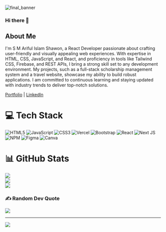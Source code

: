

  ![final_banner](https://github.com/smais007/smais007/assets/59029490/072d6d06-c6b8-4b8e-9fec-26b6eedb6c91)

### Hi there 👋 

## About Me

I'm S M Ariful Islam Shawon, a React Developer passionate about crafting user-friendly and visually appealing web experiences. With expertise in HTML, CSS, JavaScript, and React, and proficiency in tools like Tailwind CSS, Firebase, and REST APIs, I bring a strong skill set to any development environment. My projects, such as a full-stack scholarship management system and a travel website, showcase my ability to build robust applications. I am committed to continuous learning and staying updated with industry trends to deliver top-notch solutions.

[Portfolio](https://smais.dev/) | [LinkedIn](https://www.linkedin.com/in/smais007/) 

<!---
your comment goes here
and here
## 🌐 Socials
[![Facebook](https://img.shields.io/badge/Facebook-%231877F2.svg?logo=Facebook&logoColor=white)](https://facebook.com/smais07) [![Instagram](https://img.shields.io/badge/Instagram-%23E4405F.svg?logo=Instagram&logoColor=white)](https://instagram.com/smais007) [![LinkedIn](https://img.shields.io/badge/LinkedIn-%230077B5.svg?logo=linkedin&logoColor=white)](https://linkedin.com/in/smais007) [![X](https://img.shields.io/badge/X-black.svg?logo=X&logoColor=white)](https://x.com/smais_shawon) 

--> 


# 💻 Tech Stack
<!--- 
<a href="https://git.io/streak-stats"><img src="https://github-readme-streak-stats.herokuapp.com?user=smais007" alt="GitHub Streak" /></a>
--> 
![HTML5](https://img.shields.io/badge/html5-%23E34F26.svg?style=for-the-badge&logo=html5&logoColor=white) ![JavaScript](https://img.shields.io/badge/javascript-%23323330.svg?style=for-the-badge&logo=javascript&logoColor=%23F7DF1E) ![CSS3](https://img.shields.io/badge/css3-%231572B6.svg?style=for-the-badge&logo=css3&logoColor=white) ![Vercel](https://img.shields.io/badge/vercel-%23000000.svg?style=for-the-badge&logo=vercel&logoColor=white) ![Bootstrap](https://img.shields.io/badge/bootstrap-%238511FA.svg?style=for-the-badge&logo=bootstrap&logoColor=white) ![React](https://img.shields.io/badge/react-%2320232a.svg?style=for-the-badge&logo=react&logoColor=%2361DAFB) ![Next JS](https://img.shields.io/badge/Next-black?style=for-the-badge&logo=next.js&logoColor=white) ![NPM](https://img.shields.io/badge/NPM-%23CB3837.svg?style=for-the-badge&logo=npm&logoColor=white) ![Figma](https://img.shields.io/badge/figma-%23F24E1E.svg?style=for-the-badge&logo=figma&logoColor=white) ![Canva](https://img.shields.io/badge/Canva-%2300C4CC.svg?style=for-the-badge&logo=Canva&logoColor=white)
# 📊 GitHub Stats
![](https://github-readme-stats.vercel.app/api?username=smais007&theme=radical&hide_border=false&include_all_commits=true&count_private=true)<br/>
![](https://github-readme-streak-stats.herokuapp.com/?user=smais007&theme=radical&hide_border=false)<br/>
![](https://github-readme-stats.vercel.app/api/top-langs/?username=smais007&theme=radical&hide_border=false&include_all_commits=true&count_private=true&layout=compact)

### ✍️ Random Dev Quote
![](https://quotes-github-readme.vercel.app/api?type=horizontal&theme=dark)

---
[![](https://visitcount.itsvg.in/api?id=smais007&icon=0&color=0)](https://visitcount.itsvg.in)

<!-- Proudly created with GPRM ( https://gprm.itsvg.in ) -->
